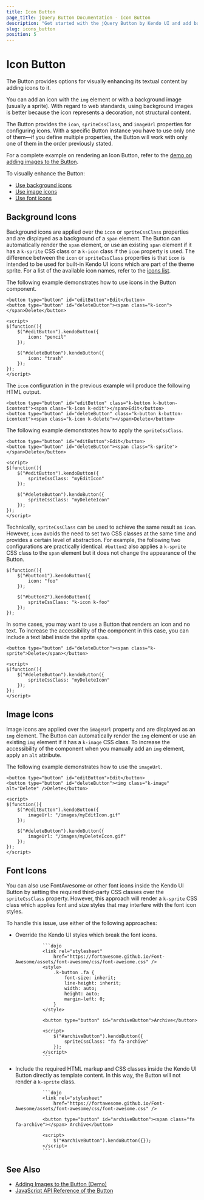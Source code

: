 ```yaml
---
title: Icon Button
page_title: jQuery Button Documentation - Icon Button
description: "Get started with the jQuery Button by Kendo UI and add background, image, or font icons to enhance the visualization of the component."
slug: icons_button
position: 5
---
```


# Icon Button

The Button provides options for visually enhancing its textual content by adding icons to it.

You can add an icon with the `img` element or with a background image (usually a sprite). With regard to web standards, using background images is better because the icon represents a decoration, not structural content.

The Button provides the `icon`, `spriteCssClass`, and `imageUrl` properties for configuring icons. With a specific Button instance you have to use only one of them&mdash;if you define multiple properties, the Button will work with only one of them in the order previously stated.

For a complete example on rendering an Icon Button, refer to the [demo on adding images to the Button](https://demos.telerik.com/kendo-ui/button/images).

To visually enhance the Button:
* [Use background icons](#background-icons)
* [Use image icons](#image-icons)
* [Use font icons](#font-icons)

## Background Icons

Background icons are applied over the `icon` or `spriteCssClass` properties and are displayed as a background of a `span` element. The Button can automatically render the `span` element, or use an existing `span` element if it has a `k-sprite` CSS class or a `k-icon` class if the `icon` property is used. The difference between the `icon` or `spriteCssClass` properties is that `icon` is intended to be used for built-in Kendo UI icons which are part of the theme sprite. For a list of the available icon names, refer to the [icons list](https://www.telerik.com/design-system/docs/foundation/iconography/icon-list/).

The following example demonstrates how to use icons in the Button component.

	<button type="button" id="editButton">Edit</button>
	<button type="button" id="deleteButton"><span class="k-icon"></span>Delete</button>

	<script>
	$(function(){
		$("#editButton").kendoButton({
			icon: "pencil"
		});

		$("#deleteButton").kendoButton({
			icon: "trash"
		});
	});
	</script>

The `icon` configuration in the previous example will produce the following HTML output.

	<button type="button" id="editButton" class="k-button k-button-icontext"><span class="k-icon k-edit"></span>Edit</button>
	<button type="button" id="deleteButton" class="k-button k-button-icontext"><span class="k-icon k-delete"></span>Delete</button>

The following example demonstrates how to apply the `spriteCssClass`.

	<button type="button" id="editButton">Edit</button>
	<button type="button" id="deleteButton"><span class="k-sprite"></span>Delete</button>

	<script>
	$(function(){
		$("#editButton").kendoButton({
			spriteCssClass: "myEditIcon"
		});

		$("#deleteButton").kendoButton({
			spriteCssClass: "myDeleteIcon"
		});
	});
	</script>

Technically, `spriteCssClass` can be used to achieve the same result as `icon`. However, `icon` avoids the need to set two CSS classes at the same time and provides a certain level of abstraction. For example, the following two configurations are practically identical. `#button2` also applies a `k-sprite` CSS class to the `span` element but it does not change the appearance of the Button.

	$(function(){
		$("#button1").kendoButton({
			icon: "foo"
		});

		$("#button2").kendoButton({
			spriteCssClass: "k-icon k-foo"
		});
	});

In some cases, you may want to use a Button that renders an icon and no text. To increase the accessibility of the component in this case, you can include a text label inside the sprite `span`.

	<button type="button" id="deleteButton"><span class="k-sprite">Delete</span></button>

	<script>
	$(function(){
		$("#deleteButton").kendoButton({
			spriteCssClass: "myDeleteIcon"
		});
	});
	</script>

## Image Icons

Image icons are applied over the `imageUrl` property and are displayed as an `img` element. The Button can automatically render the `img` element or use an existing `img` element if it has a `k-image` CSS class. To increase the accessibility of the component when you manually add an `img` element, apply an `alt` attribute.

The following example demonstrates how to use the `imageUrl`.

	<button type="button" id="editButton">Edit</button>
	<button type="button" id="deleteButton"><img class="k-image" alt="Delete" />Delete</button>

	<script>
	$(function(){
		$("#editButton").kendoButton({
			imageUrl: "/images/myEditIcon.gif"
		});

		$("#deleteButton").kendoButton({
			imageUrl: "/images/myDeleteIcon.gif"
		});
	});
	</script>

## Font Icons

You can also use FontAwesome or other font icons inside the Kendo UI Button by setting the required third-party CSS classes over the `spriteCssClass` property. However, this approach will render a `k-sprite` CSS class which applies font and size styles that may interfere with the font icon styles.

To handle this issue, use either of the following approaches:

* Override the Kendo UI styles which break the font icons.

				```dojo
				<link rel="stylesheet"
				    href="https://fortawesome.github.io/Font-Awesome/assets/font-awesome/css/font-awesome.css" />
				<style>
				    .k-button .fa {
				        font-size: inherit;
				        line-height: inherit;
				        width: auto;
				        height: auto;
				        margin-left: 0;
				    }
				</style>

				<button type="button" id="archiveButton">Archive</button>

				<script>
				    $("#archiveButton").kendoButton({
				        spriteCssClass: "fa fa-archive"
				    });
				</script>
				```

* Include the required HTML markup and CSS classes inside the Kendo UI Button directly as template content. In this way, the Button will not render a `k-sprite` class.

				```dojo
				<link rel="stylesheet"
				    href="https://fortawesome.github.io/Font-Awesome/assets/font-awesome/css/font-awesome.css" />

				<button type="button" id="archiveButton"><span class="fa fa-archive"></span> Archive</button>

				<script>
				    $("#archiveButton").kendoButton({});
				</script>
				```

## See Also

* [Adding Images to the Button (Demo)](https://demos.telerik.com/kendo-ui/button/images)
* [JavaScript API Reference of the Button](/api/javascript/ui/button)
